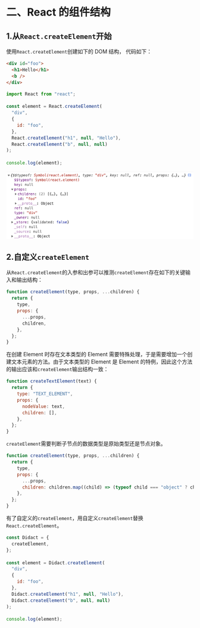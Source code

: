 # 二、React 的组件结构

## 1.从`React.createElement`开始

使用`React.createElement`创建如下的 DOM 结构， 代码如下：

```html
<div id="foo">
  <h1>Hello</h1>
  <b />
</div>
```

```javascript
import React from "react";

const element = React.createElement(
  "div",
  {
    id: "foo",
  },
  React.createElement("h1", null, "Hello"),
  React.createElement("b", null, null)
);

console.log(element);
```

![elementImg](../../assets/step2-element.png)

## 2.自定义`createElement`

从`React.createElement`的入参和出参可以推测`createElement`存在如下的关键输入和输出结构：

```javascript
function createElement(type, props, ...children) {
  return {
    type,
    props: {
      ...props,
      children,
    },
  };
}
```

在创建 Element 时存在文本类型的 Element 需要特殊处理，于是需要增加一个创建文本元素的方法。由于文本类型的 Element 是 Element 的特例，因此这个方法的输出应该和`createElement`输出结构一致：

```javascript
function createTextElement(text) {
  return {
    type: "TEXT_ELEMENT",
    props: {
      nodeValue: text,
      children: [],
    },
  };
}
```

`createElement`需要判断子节点的数据类型是原始类型还是节点对象。

```javascript
function createElement(type, props, ...children) {
  return {
    type,
    props: {
      ...props,
      children: children.map((child) => (typeof child === "object" ? child : createTextElement(child))),
    },
  };
}
```

有了自定义的`createElement`，用自定义`createElement`替换`React.createElement`。

```javascript
const Didact = {
  createElement,
};

const element = Didact.createElement(
  "div",
  {
    id: "foo",
  },
  Didact.createElement("h1", null, "Hello"),
  Didact.createElement("b", null, null)
);

console.log(element);
```
